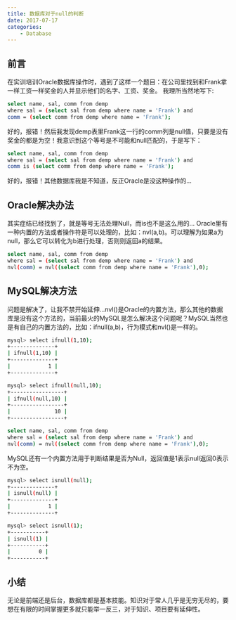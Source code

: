 ```yaml
---
title: 数据库对于null的判断
date: 2017-07-17
categories:
	- Database
---
```

## 前言
在实训培训Oracle数据库操作时，遇到了这样一个题目：在公司里找到和Frank拿一样工资一样奖金的人并显示他们的名字、工资、奖金。
我理所当然地写下: 
``` bash
select name, sal, comm from demp 
where sal = (select sal from demp where name = 'Frank') and 
comm = (select comm from demp where name = 'Frank');
```
好的，报错！然后我发现demp表里Frank这一行的comm列是null值，只要是没有奖金的都是为空！我意识到这个等号是不可能和null匹配的，于是写下：
``` bash
select name, sal, comm from demp 
where sal = (select sal from demp where name = 'Frank') and 
comm is (select comm from demp where name = 'Frank');
```
好的，报错！其他数据库我是不知道，反正Oracle是没这种操作的...
## Oracle解决办法
其实症结已经找到了，就是等号无法处理Null，而is也不是这么用的... Oracle里有一种内置的方法或者操作符是可以处理的，比如：nvl(a,b)。可以理解为如果a为null，那么它可以转化为b进行处理，否则则返回a的结果。
``` bash
select name, sal, comm from demp 
where sal = (select sal from demp where name = 'Frank') and 
nvl(comm) = nvl((select comm from demp where name = 'Frank'),0);
```

## MySQL解决方法
问题是解决了，让我不禁开始延伸...nvl()是Oracle的内置方法，那么其他的数据库是没有这个方法的，当前最火的MySQL是怎么解决这个问题呢？MySQL当然也是有自己的内置方法的，比如：ifnull(a,b)，行为模式和nvl()是一样的。
``` bash
mysql> select ifnull(1,10);
+--------------+
| ifnull(1,10) |
+--------------+
|            1 |
+--------------+

mysql> select ifnull(null,10);
+-----------------+
| ifnull(null,10) |
+-----------------+
|              10 |
+-----------------+

select name, sal, comm from demp 
where sal = (select sal from demp where name = 'Frank') and 
nvl(comm) = nvl((select comm from demp where name = 'Frank'),0);
```
MySQL还有一个内置方法用于判断结果是否为Null，返回值是1表示null返回0表示不为空。
``` bash
mysql> select isnull(null);
+--------------+
| isnull(null) |
+--------------+
|            1 |
+--------------+

mysql> select isnull(1);
+-----------+
| isnull(1) |
+-----------+
|         0 |
+-----------+
```
## 小结
无论是前端还是后台，数据库都是基本技能。知识对于常人几乎是无穷无尽的，要想在有限的时间掌握更多就只能举一反三，对于知识、项目要有延伸性。